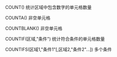 COUNT() 统计区域中包含数字的单元格数量

COUNTA() 非空单元格

COUNTBLANK() 非空单元格



COUNTIF(区域,"条件") 统计符合条件的单元格数量

COUNTIFS(区域1,"条件1"[,区域2,"条件2"...]) 多个条件